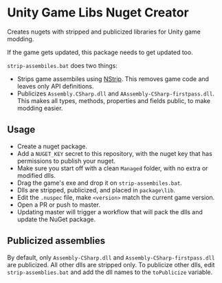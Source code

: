 # Unity Game Libs Nuget Creator

Creates nugets with stripped and publicized libraries for Unity game modding.

If the game gets updated, this package needs to get updated too.

`strip-assembiles.bat` does two things:

- Strips game assembiles using [NStrip](https://github.com/BepInEx/NStrip). This removes game code and leaves only API definitions.
- Publicizes `Assembly.CSharp.dll` and `AAssembly-CSharp-firstpass.dll`. This makes all types, methods, properties and fields public, to make modding easier.

## Usage

- Create a nuget package.
- Add a `NUGET_KEY` secret to this repository, with the nuget key that has permissions to publish your nuget.
- Make sure you start off with a clean `Managed` folder, with no extra or modified dlls.
- Drag the game's exe and drop it on `strip-assembiles.bat`.
- Dlls are stripped, publicized, and placed in `package\lib`.
- Edit the `.nuspec` file, make `<version>` match the current game version.
- Open a PR or push to master.
- Updating master will trigger a workflow that will pack the dlls and update the NuGet package.

## Publicized assemblies

By default, only `Assembly-CSharp.dll` and `Assembly-CSharp-firstpass.dll` are publicized. All other dlls are stripped only. To publicize other dlls, edit `strip-assemblies.bat` and add the dll names to the `toPublicize` variable.
